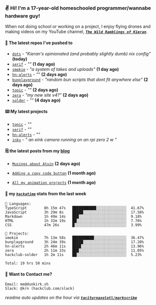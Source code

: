 ### ✌️ Hi! I'm a 17-year-old homeschooled programmer/wannabe hardware guy!

When not doing school or working on a project, I enjoy flying drones and making videos on my YouTube channel, [**_`The Wild Ramblings of Kieran`_**](https://youtube.com/@kieran.rambles).

#### 👷 The latest repos I've pushed to

- [`dots`](https://github.com/taciturnaxolotl/dots) - _"Kieran's opinionated (and probably slightly dumb) nix config"_ **(today)**
- [`serif`](https://github.com/taciturnaxolotl/serif) - _""_ **(1 day ago)**
- [`smokie`](https://github.com/taciturnaxolotl/smokie) - _"a system of takes and uploads"_ **(1 day ago)**
- [`hn-alerts`](https://github.com/taciturnaxolotl/hn-alerts) - _""_ **(2 days ago)**
- [`bunplayground`](https://github.com/taciturnaxolotl/bunplayground) - _"random bun scripts that dont fit anywhere else"_ **(2 days ago)**
- [`tonic`](https://github.com/taciturnaxolotl/tonic) - _""_ **(2 days ago)**
- [`zera`](https://github.com/taciturnaxolotl/zera) - _"my new site v4?"_ **(2 days ago)**
- [`solder`](https://github.com/hackclub/solder) - _""_ **(4 days ago)**

#### ⌨️ My latest projects

- [`tonic`](https://github.com/taciturnaxolotl/tonic) - _""_
- [`serif`](https://github.com/taciturnaxolotl/serif) - _""_
- [`hn-alerts`](https://github.com/taciturnaxolotl/hn-alerts) - _""_
- [`inky`](https://github.com/taciturnaxolotl/inky) - _" an eink camera running on an rpi zero 2 w "_

#### 🗒️ the latest posts from my [blog](https://dunkirk.sh)

- [`Musings about Atuin`](https://dunkirk.sh/blog/atuin/) **(2 days ago)**

- [`Adding a copy code button`](https://dunkirk.sh/blog/adding-a-copy-button/) **(1 month ago)**

- [`All my animation projects`](https://dunkirk.sh/blog/my-animations/) **(1 month ago)**



#### 📡 my [_`hackatime`_](https://waka.hackclub.com) stats from the last week

```text
💾 Languages:
TypeScript        8h 15m 47s   ███████████░░░░░░░░░░░░░░  41.67%
JavaScript        3h 29m 8s    █████░░░░░░░░░░░░░░░░░░░░  17.58%
Markdown          1h 49m 14s   ███░░░░░░░░░░░░░░░░░░░░░░  9.18%
HTML              1h 32m 19s   ██░░░░░░░░░░░░░░░░░░░░░░░  7.76%
CSS               47m 26s      █░░░░░░░░░░░░░░░░░░░░░░░░  3.99%

💼 Projects:
smokie            7h 13m 58s   ██████████░░░░░░░░░░░░░░░  36.47%
bunplayground     3h 24m 39s   █████░░░░░░░░░░░░░░░░░░░░  17.20%
hn-alerts         2h 46m 11s   ████░░░░░░░░░░░░░░░░░░░░░  13.96%
zera              2h 11m 33s   ███░░░░░░░░░░░░░░░░░░░░░░  11.05%
hackclub-solder   1h 2m 11s    ██░░░░░░░░░░░░░░░░░░░░░░░  5.23%

Total: 19 hrs 50 mins
```

#### 📮 Want to Contact me?

```text
Email: me@dunkirk.sh
Slack: @krn (hackclub.com/slack)
```

_readme auto updates on the hour via [**`taciturnaxolotl/markscribe`**](https://github.com/taciturnaxolotl/markscribe)_
